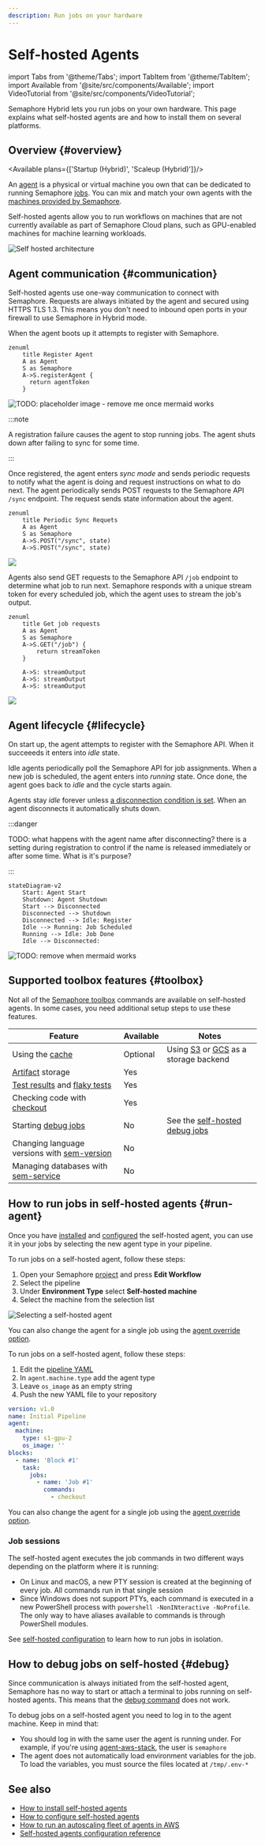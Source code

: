 ```yaml
---
description: Run jobs on your hardware
---
```


# Self-hosted Agents

import Tabs from '@theme/Tabs';
import TabItem from '@theme/TabItem';
import Available from '@site/src/components/Available';
import VideoTutorial from '@site/src/components/VideoTutorial';

Semaphore Hybrid lets you run jobs on your own hardware. This page explains what self-hosted agents are and how to install them on several platforms.

## Overview {#overview}

<Available plans={['Startup (Hybrid)', 'Scaleup (Hybrid)']}/>

An [agent](./pipelines#agents) is a physical or virtual machine you own that can be dedicated to running Semaphore [jobs](./jobs). You can mix and match your own agents with the [machines provided by Semaphore](../reference/machine-types).

Self-hosted agents allow you to run workflows on machines that are not currently available as part of Semaphore Cloud plans, such as GPU-enabled machines for machine learning workloads.

![Self hosted architecture](./img/self-hosted-overview.jpg)


## Agent communication {#communication}

Self-hosted agents use one-way communication to connect with Semaphore. Requests are always initiated by the agent and secured using HTTPS TLS 1.3. This means you don't need to inbound open ports in your firewall to use Semaphore in Hybrid mode.

When the agent boots up it attempts to register with Semaphore.


```mermaid
zenuml
    title Register Agent
    A as Agent
    S as Semaphore
    A->S.registerAgent {
      return agentToken
    }
```

![TODO: placeholder image - remove me once mermaid works](./img/mermaid-register-agent.jpg)

:::note

A registration failure causes the agent to stop running jobs. The agent shuts down after failing to sync for some time.

:::

Once registered, the agent enters *sync mode* and sends periodic requests to notify what the agent is doing and request instructions on what to do next. The agent periodically sends POST requests to the Semaphore API `/sync` endpoint. The request sends state information about the agent.

```mermaid
zenuml
    title Periodic Sync Requets
    A as Agent
    S as Semaphore
    A->S.POST("/sync", state)
    A->S.POST("/sync", state)
```

![](./img/mermaid-self-hosted-state.jpg)

Agents also send GET requests to the Semaphore API `/job` endpoint to determine what job to run next. Semaphore responds with a unique stream token for every scheduled job, which the agent uses to stream the job's output.

```mermaid
zenuml
    title Get job requests
    A as Agent
    S as Semaphore
    A->S.GET("/job") {
        return streamToken
    }

    A->S: streamOutput
    A->S: streamOutput
    A->S: streamOutput
```

![](./img/mermaid-get-job-requests.jpg)

## Agent lifecycle {#lifecycle}

On start up, the agent attempts to register with the Semaphore API. When it succeeeds it enters into *idle* state.

Idle agents periodically poll the Semaphore API for job assignments. When a new job is scheduled, the agent enters into *running* state. Once done, the agent goes back to *idle* and the cycle starts again.

Agents stay *idle* forever unless [a disconnection condition is set](./self-hosted-configure#disconnect). When an agent disconnects it automatically shuts down.

:::danger

TODO: what happens with the agent name after disconnecting? there is a setting during registration to control if the name is released immediately or after some time. What is it's purpose?

:::

```mermaid
stateDiagram-v2
    Start: Agent Start
    Shutdown: Agent Shutdown
    Start --> Disconnected
    Disconnected --> Shutdown
    Disconnected --> Idle: Register
    Idle --> Running: Job Scheduled
    Running --> Idle: Job Done
    Idle --> Disconnected: 
```

![TODO: remove when mermaid works](./img/self-hosted-state-chart.jpg)

## Supported toolbox features {#toolbox}

Not all of the [Semaphore toolbox](../reference/toolbox) commands are available on self-hosted agents. In some cases, you need additional setup steps to use these features.

| Feature                                     | Available | Notes                                           |
|---------------------------------------------|-----------|-------------------------------------------------|
| Using the [cache](../reference/toolbox#cache)                                   | Optional | Using [S3](./self-hosted-configure#cache-s3) or [GCS](./self-hosted-configure#cache-gcp) as a storage backend |
| [Artifact](./artifacts) storage                                                 | Yes |                                           |
| [Test results](./tests/test-reports) and [flaky tests](./tests/flaky-tests)     | Yes |                                           |
| Checking code with [checkout](../reference/toolbox#checkout)                    | Yes |                                           |
| Starting [debug jobs](./jobs#debug-jobs)                                        | No  | See the [self-hosted debug jobs](#debug)  |
| Changing language versions with [sem-version](../reference/toolbox#sem-version) | No  |                                           |
| Managing databases with [sem-service](../reference/toolbox#sem-service)         | No  |                                           |

## How to run jobs in self-hosted agents {#run-agent}

Once you have [installed](./self-hosted-install) and [configured](./self-hosted-configure) the self-hosted agent, you can use it in your jobs by selecting the new agent type in your pipeline.

<Tabs groupId="editor-yaml">
<TabItem value="editor" label="Editor">

To run jobs on a self-hosted agent, follow these steps:

1. Open your Semaphore [project](./projects) and press **Edit Workflow**
2. Select the pipeline
3. Under **Environment Type** select **Self-hosted machine**
4. Select the machine from the selection list

![Selecting a self-hosted agent](./img/use-self-hosted-agent.jpg)

You can also change the agent for a single job using the [agent override option](./jobs#agent-override).

</TabItem>
<TabItem value="yaml" label="YAML">

To run jobs on a self-hosted agent, follow these steps:

1. Edit the [pipeline YAML](./pipelines)
2. In `agent.machine.type` add the agent type
3. Leave `os_image` as an empty string
4. Push the new YAML file to your repository

```yaml title="Semaphore pipeline"
version: v1.0
name: Initial Pipeline
agent:
  machine:
    type: s1-gpu-2
    os_image: ''
blocks:
  - name: 'Block #1'
    task:
      jobs:
        - name: 'Job #1'
          commands:
            - checkout
```

You can also change the agent for a single job using the [agent override option](./jobs#agent-override).

</TabItem>
</Tabs>

### Job sessions

The self-hosted agent executes the job commands in two different ways depending on the platform where it is running:

- On Linux and macOS, a new PTY session is created at the beginning of every job. All commands run in that single session
- Since Windows does not support PTYs, each command is executed in a new PowerShell process with `powershell -NonINteractive -NoProfile`. The only way to have aliases available to commands is through PowerShell modules.

See [self-hosted configuration](./self-hosted-configure#isolate-jobs) to learn how to run jobs in isolation.

## How to debug jobs on self-hosted {#debug}

Since communication is always initiated from the self-hosted agent, Semaphore has no way to start or attach a terminal to jobs running on self-hosted agents. This means that the [debug command](./jobs#debug-jobs) does not work. 

To debug jobs on a self-hosted agent you need to log in to the agent machine. Keep in mind that:

- You should log in with the same user the agent is running under. For example, if you're using [agent-aws-stack](https://github.com/renderedtext/agent-aws-stack), the user is `semaphore`
- The agent does not automatically load environment variables for the job. To load the variables, you must source the files located at `/tmp/.env-*`

## See also

- [How to install self-hosted agents](./self-hosted-install)
- [How to configure self-hosted agents](./self-hosted-configure)
- [How to run an autoscaling fleet of agents in AWS](./self-hosted-aws)
- [Self-hosted agents configuration reference](../reference/self-hosted-config)

